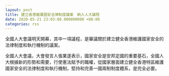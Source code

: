 ```yaml
---
layout: post
title: 建立香港維護國安法律制度議案　納入人大議程
date: 2020-05-21 23:03:08.000000000 +08:00
categories: rss
---
```


全國人大會議明天開幕，其中一項議程，是審議關於建立健全香港維護國家安全的法律制度和執行機制的議案。

全國人大會議，大會發言人張業遂表示，國家安全是安邦定國的重要基石，全國人大根據新的形勢和需要，行使憲法賦予的職權，從國家層面建立健全香港特區維護國家安全的法律制度和執行機制，堅持和完善一國兩制制度體系，是完全必要。
